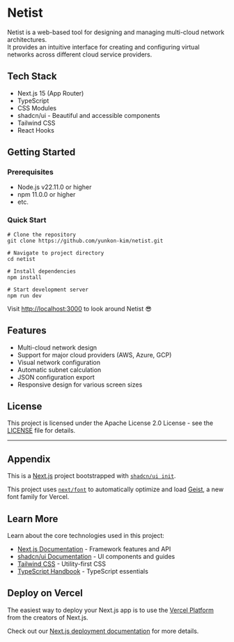 # Netist

Netist is a web-based tool for designing and managing multi-cloud network architectures.  
It provides an intuitive interface for creating and configuring virtual networks across different cloud service providers.

## Tech Stack

- Next.js 15 (App Router)
- TypeScript
- CSS Modules
- shadcn/ui - Beautiful and accessible components
- Tailwind CSS
- React Hooks

## Getting Started

### Prerequisites

- Node.js v22.11.0 or higher
- npm 11.0.0 or higher
- etc.

### Quick Start

```shell
# Clone the repository
git clone https://github.com/yunkon-kim/netist.git

# Navigate to project directory
cd netist

# Install dependencies
npm install

# Start development server
npm run dev
```

Visit [http://localhost:3000](http://localhost:3000) to look around Netist 😎

## Features

- Multi-cloud network design
- Support for major cloud providers (AWS, Azure, GCP)
- Visual network configuration
- Automatic subnet calculation
- JSON configuration export
- Responsive design for various screen sizes

## License

This project is licensed under the Apache License 2.0 License - see the [LICENSE](LICENSE) file for details.

---

## Appendix

This is a [Next.js](https://nextjs.org) project bootstrapped with [`shadcn/ui init`](https://ui.shadcn.com/docs/installation/next).

This project uses [`next/font`](https://nextjs.org/docs/app/building-your-application/optimizing/fonts) to automatically optimize and load [Geist](https://vercel.com/font), a new font family for Vercel.

## Learn More

Learn about the core technologies used in this project:

- [Next.js Documentation](https://nextjs.org/docs) - Framework features and API
- [shadcn/ui Documentation](https://ui.shadcn.com/docs) - UI components and guides
- [Tailwind CSS](https://tailwindcss.com/docs) - Utility-first CSS
- [TypeScript Handbook](https://www.typescriptlang.org/docs) - TypeScript essentials

## Deploy on Vercel

The easiest way to deploy your Next.js app is to use the [Vercel Platform](https://vercel.com/new?utm_medium=default-template&filter=next.js&utm_source=create-next-app&utm_campaign=create-next-app-readme) from the creators of Next.js.

Check out our [Next.js deployment documentation](https://nextjs.org/docs/app/building-your-application/deploying) for more details.
